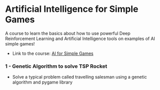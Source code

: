 
# Artificial Intelligence for Simple Games

A course to learn the basics about how to use powerful Deep Reinforcement Learning and Artificial Intelligence tools on examples of AI simple games!

- Link to the course: [AI for Simple Games](https://www.udemy.com/course/artificial-intelligence-for-simple-games/)

### 1 - Genetic Algorithm to solve TSP Rocket
- Solve a typical problem called travelling salesman using a genetic algorithm and pygame library
